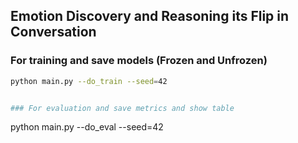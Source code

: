 ## Emotion Discovery and Reasoning its Flip in Conversation

### For training and save models (Frozen and Unfrozen)

```bash
python main.py --do_train --seed=42


### For evaluation and save metrics and show table

``` 
python main.py --do_eval --seed=42
